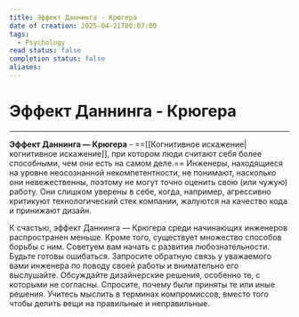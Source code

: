 ```yaml
---
title: Эффект Даннинга - Крюгера
date of creation: 2025-04-21T00:07:00
tags:
  - Psychology
read status: false
completion status: false
aliases:
---
```

# Эффект Даннинга - Крюгера
---

**Эффект Даннинга — Крюгера** - ==[[Когнитивное искажение|когнитивное искажение]], при котором люди считают себя более способными, чем они есть на самом деле.== Инженеры, находящиеся на уровне неосознанной некомпетентности, не понимают, насколько они невежественны, поэтому не могут точно оценить свою (или чужую) работу. Они слишком уверены в себе, когда, например, агрессивно критикуют технологический стек компании, жалуются на качество кода и принижают дизайн.

К счастью, эффект Даннинга — Крюгера среди начинающих инженеров распространен меньше. Кроме того, существует множество способов борьбы с ним. Советуем вам начать с развития любознательности. Будьте готовы ошибаться. Запросите обратную связь у уважаемого вами инженера по поводу своей работы и внимательно его выслушайте. Обсуждайте дизайнерские решения, особенно те, с которыми не согласны. Спросите, почему были приняты те или иные решения. Учитесь мыслить в терминах компромиссов, вместо того чтобы делить вещи на правильные и неправильные.
